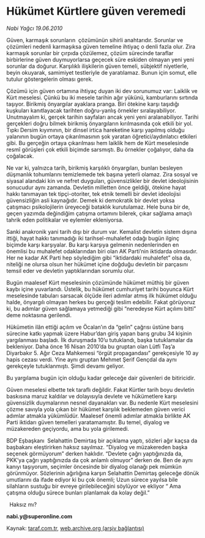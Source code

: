 # Hükümet Kürtlere güven veremedi 

*Nabi Yağcı 19.06.2010*

<div class="yazi">
<p>Güven, karmaşık sorunların  çözümünün sihirli anahtarıdır. Sorunlar ve çözümleri nedenli karmaşıksa güven temeline ihtiyaç o denli fazla olur. Zira karmaşık sorunlar bir çırpıda çözülemez, çözüm sürecinde taraflar birbirlerine güven duymuyorlarsa geçecek süre eskiden olmayan yeni yeni sorunlar da doğurur. Karşılıklı ilişkilerin güven temeli, sübjektif niyetlerle, beyin okuyarak, samimiyet testleriyle de yaratılamaz. Bunun için somut, elle tutulur göstergelerin olması gerek.</p>
<p>Çözümü için güven ortamına ihtiyaç duyan iki dev sorunumuz var: Laiklik ve Kürt meselesi. Çünkü bu iki mesele tarihin ağır yükünü, kamburlarını sırtında taşıyor. Birikmiş önyargılar ayaklara pranga. Biri ötekine karşı taşıdığı kuşkuları kanıtlayacak tarihten doğru-yanlış örnekler sıralayabiliyor. Unutmayalım ki, gerçek tarihin sayfaları ancak yeni yeni aralanabiliyor. Tarihi gerçekleri doğru bilmek birikmiş önyargıların kırılmasında çok etkili bir yol. Tıpkı Dersim kıyımının, bir dinsel irtica hareketine karşı yapılmış olduğu yalanının bugün ortaya çıkarılmasının şok yaratan öğretici/aydınlatıcı etkileri gibi. Bu gerçeğin ortaya çıkarılması hem laiklik hem de Kürt meselesinde resmî görüşleri çok etkili biçimde sarsmıştı. Bu örnekler çoğalıyor, daha da çoğalacak.</p>
<p>Ne var ki, yalnızca tarih, birikmiş karşılıklı önyargıları, bunları besleyen düşmanlık tohumlarını temizlemede tek başına yeterli olamaz. Zira sosyal ve siyasal alandaki kin ve nefret duyguları, güvensizlikler bir devlet ideolojisinin sonucudur aynı zamanda. Devletin milletten önce geldiği, ötekine hayat hakkı tanımayan tek tipçi-otoriter, tek etnik temelli bir devlet ideolojisi güvensizliğin asli kaynağıdır. Demek ki demokratik bir devlet yoksa çatışmacı psikolojilerin üreyeceği bataklık kurutulamaz. Hele buna bir de, geçen yazımda değindiğim çatışma ortamını bilerek, çıkar sağlama amaçlı tahrik eden politikalar ve eylemler ekleniyorsa.</p>
<p>Sanki anakronik yani tarih dışı bir durum var. Kemalist devletin sistem dışına ittiği, hayat hakkı tanımadığı iki tarihsel-muhalefet odağı bugün ilginç biçimde karşı karşıyalar. Bu karşı karşıya gelmenin nedenlerinden en önemlisi bu muhalefet odaklarından biri olan AK Parti’nin iktidarda olmasıdır. Her ne kadar AK Parti hep söylediğim gibi “iktidardaki muhalefet” olsa da, niteliği ne olursa olsun her hükümet içine doğduğu devletin bir parçasını temsil eder ve devletin yaptıklarından sorumlu olur.</p>
<p>Bugün maalesef Kürt meselesinin çözümünde hükümet müthiş bir güven kaybı içine yuvarlandı. Üstelik, bu hükümet cumhuriyet tarihi boyunca Kürt meselesinde tabuları sarsacak ölçüde ileri adımlar atmış ilk hükümet olduğu halde, önyargılı olmayan herkes bu gerçeği teslim edebilir. Fakat görüyoruz ki, bu adımlar güven sağlamaya yetmediği gibi “neredeyse Kürt açılımı bitti” deme noktasına gerilendi.</p>
<p>Hükümetin ilân ettiği açılım ve Öcalan’ın da “gelin” çağrısı üstüne barış sürecine katkı yapmak üzere Habur’dan giriş yapan barış grubu 34 kişinin yargılanması başladı. İlk duruşmada 10’u tutuklandı, başka tutuklamalar da bekleniyor. Daha önce 16 Nisan 2010’da bu gruptan olan Lütfi Taş’a Diyarbakır 5. Ağır Ceza Mahkemesi “örgüt propagandası” gerekçesiyle 10 ay hapis cezası verdi. Yine aynı gruptan Mehmet Şerif Gençdal da aynı gerekçeyle tutuklanmıştı. Şimdi devamı geliyor.</p>
<p>Bu yargılama bugün için olduğu kadar geleceğe dair güvenleri de bitiricidir.</p>
<p>Güven meselesi elbette tek taraflı değildir. Fakat Kürtler tarih boyu devletin baskısına maruz kaldılar ve dolayısıyla devlete ve hükümetlere karşı güvensizlik duymalarının nesnel dayanakları var. Bu nedenle Kürt meselesini çözme savıyla yola çıkan bir hükümet karşılık beklemeden güven verici adımlar atmakla yükümlüdür. Maalesef önemli adımlar atmakla birlikte AK Parti iktidarı güven temelleri yaratamamıştır. Bu temel, diyalog ve müzakereden geçiyordu, ama bu yola girilemedi.</p>
<p>BDP Eşbaşkanı  Selahattin Demirtaş bir açıklama yaptı, sözleri ağır kaçsa da başbakanı eleştirirken haksız sayılmaz. “Diyalog ve müzakereden başka seçenek görmüyorum” derken haklıdır. “Devlete çağrı yaptığınızda da, PKK’ya çağrı yaptığınızda da çok anlamlı olmuyor” derken de. Ben de aynı kanıyı taşıyorum, seçimler öncesinde bir diyalog olanağı pek mümkün görünmüyor. Sözlerinin ağırlığına karşın Selahattin Demirtaş geleceğe dönük umutlarını da ifade ediyor ki bu çok önemli; Uzun sürece yayılsa bile silahların sustuğu bir evreye girilebileceğini söylüyor ve ekliyor “ Ama çatışma olduğu sürece bunları planlamak da kolay değil.”</p>
<p>  Haksız mı?</p>
<p><b>nabi.y@superonline.com</b></p></div>

Kaynak: [taraf.com.tr](http://www.taraf.com.tr:80/nabi-yagci/makale-hukumet-kurtlere-guven-veremedi.htm), [web.archive.org (arşiv bağlantısı)](http://web.archive.org/web/20100622042913/http://www.taraf.com.tr:80/nabi-yagci/makale-hukumet-kurtlere-guven-veremedi.htm)
